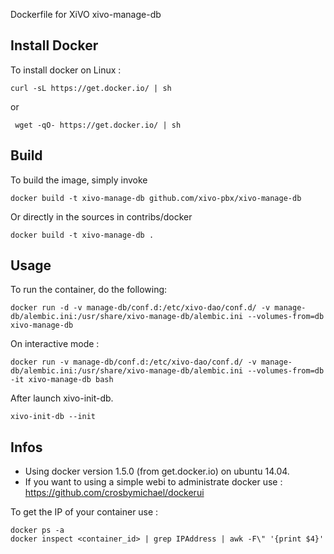 Dockerfile for XiVO xivo-manage-db

## Install Docker

To install docker on Linux :

    curl -sL https://get.docker.io/ | sh
 
 or
 
     wget -qO- https://get.docker.io/ | sh

## Build

To build the image, simply invoke

    docker build -t xivo-manage-db github.com/xivo-pbx/xivo-manage-db

Or directly in the sources in contribs/docker

    docker build -t xivo-manage-db .
  
## Usage

To run the container, do the following:

    docker run -d -v manage-db/conf.d:/etc/xivo-dao/conf.d/ -v manage-db/alembic.ini:/usr/share/xivo-manage-db/alembic.ini --volumes-from=db xivo-manage-db

On interactive mode :

    docker run -v manage-db/conf.d:/etc/xivo-dao/conf.d/ -v manage-db/alembic.ini:/usr/share/xivo-manage-db/alembic.ini --volumes-from=db -it xivo-manage-db bash

After launch xivo-init-db.

    xivo-init-db --init

## Infos

- Using docker version 1.5.0 (from get.docker.io) on ubuntu 14.04.
- If you want to using a simple webi to administrate docker use : https://github.com/crosbymichael/dockerui

To get the IP of your container use :

    docker ps -a
    docker inspect <container_id> | grep IPAddress | awk -F\" '{print $4}'
